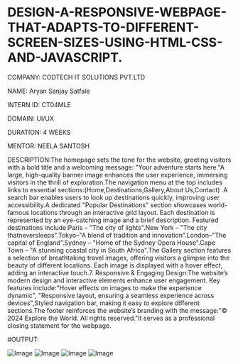 # DESIGN-A-RESPONSIVE-WEBPAGE-THAT-ADAPTS-TO-DIFFERENT-SCREEN-SIZES-USING-HTML-CSS-AND-JAVASCRIPT.
COMPANY: CODTECH IT SOLUTIONS PVT.LTD

NAME: Aryan Sanjay Satfale

INTERN ID: CT04MLE

DOMAIN: UI/UX

DURATION: 4 WEEKS

MENTOR: NEELA SANTOSH

DESCRIPTION:The homepage sets the tone for the website, greeting visitors with a bold title and a welcoming message:
"Your adventure starts here."A large, high-quality banner image enhances the user experience, immersing visitors in the thrill of exploration.The navigation menu at the top includes links to essential sections:(Home,Destinations,Gallery,About Us,Contact) .A search bar enables users to look up destinations quickly, improving user accessibility.A dedicated "Popular Destinations" section showcases world-famous locations through an interactive grid layout. Each destination is represented by an eye-catching image and a brief description. Featured destinations include:Paris – "The city of lights".New York – "The city thatneversleeps".Tokyo–"A blend of tradition and innovation".London–"The capital of England".Sydney – "Home of the Sydney Opera House".Cape Town – "A stunning coastal city in South Africa".The Gallery section features a selection of breathtaking travel images, offering visitors a glimpse into the beauty of different locations. Each image is displayed with a hover effect, adding an interactive touch.7. Responsive & Engaging Design:The website’s modern design and interactive elements enhance user engagement. Key features include:"Hover effects on images to make the experience dynamic",
"Responsive layout, ensuring a seamless experience across devices",Styled navigation bar, making it easy to explore different sections.The footer reinforces the website’s branding with the message:"© 2024 Explore the World. All rights reserved."It serves as a professional closing statement for the webpage.

#OUTPUT:

![Image](https://github.com/user-attachments/assets/b0f5da19-439d-413d-a897-76ec21193add)
![Image](https://github.com/user-attachments/assets/5374be70-6a82-4175-b159-08ff83f25038)
![Image](https://github.com/user-attachments/assets/445dba4d-af22-41e0-9e22-5b115a11b473)
![Image](https://github.com/user-attachments/assets/392c0a83-5f06-4400-836e-10c1f28db3de)
